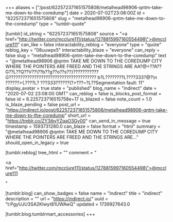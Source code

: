 +++
aliases = ["/post/622572371651575808/metalhead98906-qntm-take-me-down-to-the-coredump"]
date = 2020-07-02T23:08:00Z
id = "622572371651575808"
slug = "metalhead98906-qntm-take-me-down-to-the-coredump"
type = "tumblr-quote"

[tumblr]
id_string = "622572371651575808"
source = "<a href=\"http://twitter.com/mcclure111/status/1278815997160554498\">@mcclure111</a>"
can_like = false
interactability_reblog = "everyone"
type = "quote"
reblog_key = "08uuwpx5"
interactability_blaze = "everyone"
can_reply = false
slug = "metalhead98906-qntm-take-me-down-to-the-coredump"
text = "@metalhead98906 @qntm TAKE ME DOWN TO THE COREDUMP CITY WHERE THE POINTERS ARE FREED AND THE STRINGS ARE AA?@&lt;??A??G??L??Q??V??\\??b??g??o??s??}???????????G?????????????????????????????????????? b?L????????L????333?@?\n<br/>??????&gt;{.????L?   ???333??????(?&gt;???~?L??Segmentation fault: 11"
display_avatar = true
state = "published"
blog_name = "indirect"
date = "2020-07-02 23:08:00 GMT"
can_reblog = false
is_blocks_post_format = false
id = 6.225723716515758e+17
is_blazed = false
note_count = 1.0
is_blaze_pending = false
post_url = "https://indirect.io/post/622572371651575808/metalhead98906-qntm-take-me-down-to-the-coredump"
short_url = "https://tmblr.co/ZY3jbyYZqaO3Gy00"
can_send_in_message = true
timestamp = 1593731280.0
can_blaze = false
format = "html"
summary = "@metalhead98906 @qntm TAKE ME DOWN TO THE COREDUMP CITY WHERE THE POINTERS ARE FREED AND THE STRINGS ARE..."
should_open_in_legacy = true

[tumblr.reblog]
tree_html = ""
comment = "<p><a href=\"http://twitter.com/mcclure111/status/1278815997160554498\">@mcclure111</a></p>"

[tumblr.blog]
can_show_badges = false
name = "indirect"
title = "indirect"
description = ""
url = "https://indirect.io/"
uuid = "t:PgyUJU3SA2Klwyt81UWAwQ"
updated = 1739927643.0

[tumblr.blog.tumblrmart_accessories]
+++
